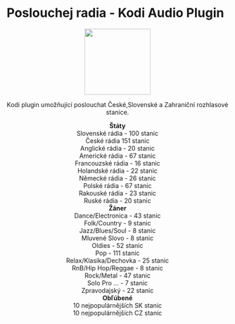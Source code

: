 # Poslouchej radia - Kodi Audio Plugin
<p align="center">
  <img width="150" height="150" src="https://i46.servimg.com/u/f46/19/40/01/67/icon11.png">
</p>
<p align="center">Kodi plugin umožňující poslouchat České,Slovenské a Zahraniční rozhlasové stanice.<br>

<p align="center"><b> Štáty</b><br>
Slovenské rádia - 100 stanic<br>
České rádia 151 stanic<br>
Anglické rádia - 20 stanic<br>
Americké rádia - 67 stanic<br>
Francouzské rádia - 16 stanic<br>
Holandské rádia - 22 stanic<br>
Německé rádia - 26 stanic<br>
Polské rádia - 67 stanic<br>
Rakouské rádia - 23 stanic<br>
Ruské rádia - 20 stanic<br>
<b>Žáner</b><br>
Dance/Electronica - 43 stanic<br>
Folk/Country - 9 stanic<br>
Jazz/Blues/Soul - 8 stanic<br>
Mluvené Slovo - 8 stanic<br>
Oldies - 52 stanic<br>
Pop - 111 stanic<br>
Relax/Klasika/Dechovka - 25 stanic<br>
RnB/Hip Hop/Reggae  - 8 stanic<br>
Rock/Metal - 47 stanic<br>
Solo Pro ... - 7 stanic<br>
Zpravodajský - 22 stanic<br>
<b>Obľúbené</b><br>
10 nejpopulárnějších SK stanic<br>
10 nejpopulárnějších CZ stanic</p>
